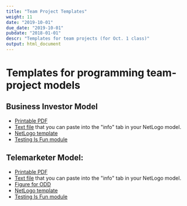 ```yaml
---
title: "Team Project Templates"
weight: 11
date: "2019-10-01"
due_date: "2019-10-01"
pubdate: "2018-01-01"
descr: "Templates for team projects (for Oct. 1 class)"
output: html_document
---
```

# Templates for programming team-project models

## Business Investor Model

* [Printable PDF](/files/odd/business_investor_odd.pdf)
* [Text file](/files/odd/business_investor_odd.md) that you can paste into the "info" tab in your NetLogo model.
* [NetLogo template](/models/team_projects/business_investor_template.nlogo)
* [Testing Is Fun module](/models/team_projects/jg-tif.nls)

## Telemarketer Model:

* [Printable PDF](/files/odd/telemarketer_odd.pdf)
* [Text file](/files/odd/telemarketer_odd.md) that you can paste into the "info" tab in your NetLogo model.
* [Figure for ODD](/files/odd/fig_13_1.md)
* [NetLogo template](/models/team_projects/telemarketer_template.nlogo)
* [Testing Is Fun module](/models/team_projects/jg-tif.nls)
